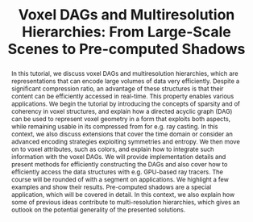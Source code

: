 ---
layout: publication
code: 2018-EG-dags_tutorial
title: "Voxel DAGs and Multiresolution Hierarchies: From Large-Scale Scenes to Pre-computed Shadows"
authors: Ulf Assarsson, Markus Billeter, Dan Dolonius, Elmar Eisemann, Alberto Jaspe-Villanueva, Leonardo Scandolo, and Erik Sintorn
year: 2018
type: Tutorial
conference: EuroGraphics 2018
abstract: "In this tutorial, we discuss voxel DAGs and multiresolution hierarchies, which are representations that can encode large volumes of data very efficiently. Despite a significant compression ratio, an advantage of these structures is that their content can be efficiently accessed in real-time. This property enables various applications. We begin the tutorial by introducing the concepts of sparsity and of coherency in voxel structures, and explain how a directed acyclic graph (DAG) can be used to represent voxel geometry in a form that exploits both aspects, while remaining usable in its compressed from for e.g. ray casting. In this context, we also discuss extensions that cover the time domain or consider an advanced encoding strategies exploiting symmetries and entropy. We then move on to voxel attributes, such as colors, and explain how to integrate such information with the voxel DAGs. We will provide implementation details and present methods for efficiently constructing the DAGs and also cover how to efficiently access the data structures with e.g. GPU-based ray tracers. The course will be rounded of with a segment on applications. We highlight a few examples and show their results. Pre-computed shadows are a special application, which will be covered in detail. In this context, we also explain how some of previous ideas contribute to multi-resolution hierarchies, which gives an outlook on the potential generality of the presented solutions."
projects: 
 - Massive models
doi: 10.2312/egt.20181028
links:
 - {name: Tutorial Website, url: https://www.crs4.it/vic/eg2018-tutorial-voxels}
bibtex: "@InProceedings{Assarsson:2018:VDM,\n
    author = {Ulf Assarsson and Markus Billeter and Dan Dolonius and Elmar Eisemann and Alberto Jaspe-Villanueva and Leonardo Scandolo and Erik Sintorn},\n
    editor = {Tobias Ritschel and Alexandru Telea},\n
    title = {Voxel DAGs and Multiresolution Hierarchies: From Large-Scale Scenes to Pre-computed Shadows},\n
    booktitle = {Proc. EUROGRAPHICS Tutorials},\n
    month = {April},\n
    year = {2018},\n
    url = {http://vic.crs4.it/vic/cgi-bin/bib-page.cgi?id='Assarsson:2018:VDM'},\n
}" 

---
